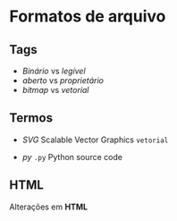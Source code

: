 # Formatos de arquivo

## Tags

- *Binário* vs *legível*
- *aberto* vs *proprietário*
- *bitmap* vs *vetorial*

## Termos

- *SVG* Scalable Vector Graphics `vetorial`

- *py*  `.py` Python source code

## HTML 
<title>Formatos de arquivos para a Aula 04</title>
<p>Alterações em <strong>HTML</strong> </p>
<!DOCTYPE html> 
